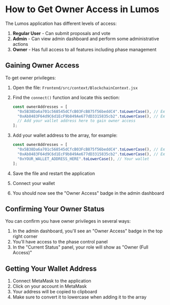 # How to Get Owner Access in Lumos

The Lumos application has different levels of access:

1. **Regular User** - Can submit proposals and vote
2. **Admin** - Can view admin dashboard and perform some administrative actions
3. **Owner** - Has full access to all features including phase management

## Gaining Owner Access

To get owner privileges:

1. Open the file: `Frontend/src/context/BlockchainContext.jsx`

2. Find the `connect()` function and locate this section:
   ```javascript
   const ownerAddresses = [
     "0x5B38Da6a701c568545dCfcB03FcB875f56beddC4".toLowerCase(), // Example owner address
     "0xAb8483F64d9C6d1EcF9b849Ae677dD3315835cb2".toLowerCase(), // Example backup owner
     // Add your wallet address here to gain owner access
   ];
   ```

3. Add your wallet address to the array, for example:
   ```javascript
   const ownerAddresses = [
     "0x5B38Da6a701c568545dCfcB03FcB875f56beddC4".toLowerCase(), // Example owner address
     "0xAb8483F64d9C6d1EcF9b849Ae677dD3315835cb2".toLowerCase(), // Example backup owner
     "0xYOUR_WALLET_ADDRESS_HERE".toLowerCase(), // Your wallet
   ];
   ```

4. Save the file and restart the application

5. Connect your wallet

6. You should now see the "Owner Access" badge in the admin dashboard

## Confirming Your Owner Status

You can confirm you have owner privileges in several ways:

1. In the admin dashboard, you'll see an "Owner Access" badge in the top right corner
2. You'll have access to the phase control panel
3. In the "Current Status" panel, your role will show as "Owner (Full Access)"

## Getting Your Wallet Address

1. Connect MetaMask to the application
2. Click on your account in MetaMask
3. Your address will be copied to clipboard
4. Make sure to convert it to lowercase when adding it to the array

